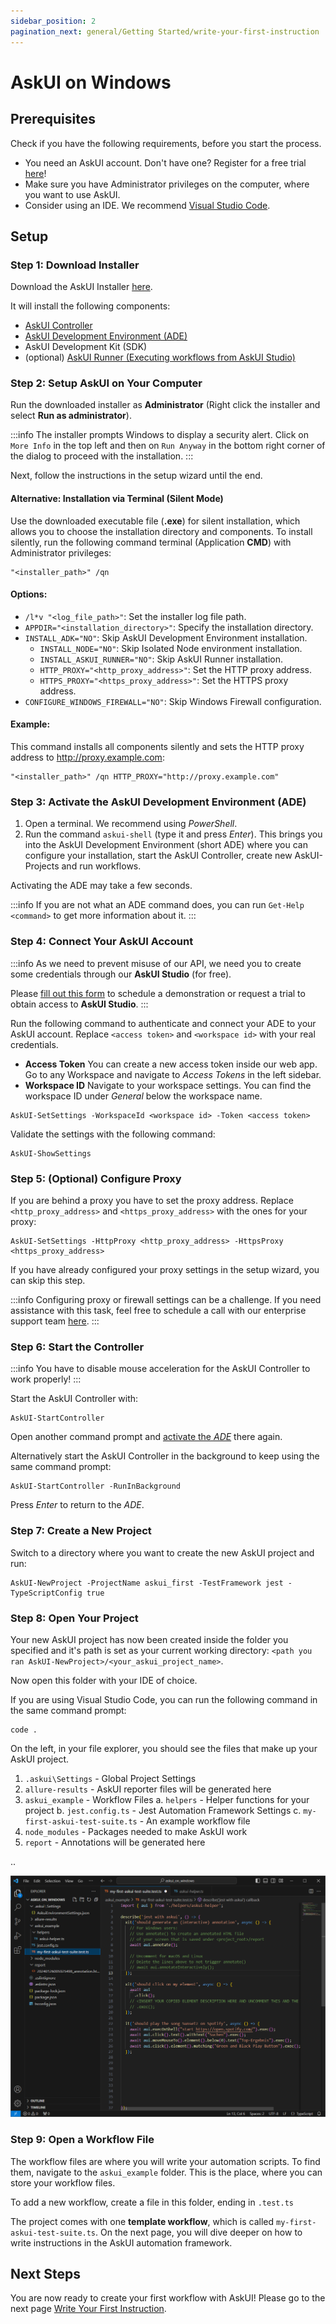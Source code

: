 ```yaml
---
sidebar_position: 2
pagination_next: general/Getting Started/write-your-first-instruction
---
```


# AskUI on Windows

## Prerequisites

Check if you have the following requirements, before you start the process.
- You need an AskUI account. Don't have one? Register for a free trial [here](https://www.askui.com/demo)!
- Make sure you have Administrator privileges on the computer, where you want to use AskUI.
- Consider using an IDE. We recommend [Visual Studio Code](https://code.visualstudio.com/).

## Setup

### Step 1: Download Installer
Download the AskUI Installer [here](https://files.askui.com/releases/Installer/24.3.1/AskUI-Suite-24.3.1-System-Installer-Win-AMD64-Full.exe).

It will install the following components:

* [AskUI Controller](../../02-Components/AskUI-Controller.md)
* [AskUI Development Environment (ADE)](../../02-Components/AskUI-Development-Environment.md)
* AskUI Development Kit (SDK)
* (optional) [AskUI Runner (Executing workflows from AskUI Studio)](../../02-Components/AskUI-Runner.md)

### Step 2: Setup AskUI on Your Computer
Run the downloaded installer as **Administrator** (Right click the installer and select **Run as administrator**).

:::info
The installer prompts Windows to display a security alert. Click on `More Info` in the top left and then on `Run Anyway` in the bottom right corner of the dialog to proceed with the installation.
:::

Next, follow the instructions in the setup wizard until the end.

#### Alternative: Installation via Terminal (Silent Mode)
Use the downloaded executable file (**.exe**) for silent installation, which allows you to choose the installation directory and components. To install silently, run the following command terminal (Application **CMD**) with Administrator privileges:

```shell
"<installer_path>" /qn
```

#### Options:

- `/l*v "<log_file_path>"`: Set the installer log file path.
- `APPDIR="<installation_directory>"`: Specify the installation directory.
- `INSTALL_ADK="NO"`: Skip AskUI Development Environment installation.
    - `INSTALL_NODE="NO"`: Skip Isolated Node environment installation.
    - `INSTALL_ASKUI_RUNNER="NO"`: Skip AskUI Runner installation.
    - `HTTP_PROXY="<http_proxy_address>"`: Set the HTTP proxy address.
    - `HTTPS_PROXY="<https_proxy_address>"`: Set the HTTPS proxy address.
- `CONFIGURE_WINDOWS_FIREWALL="NO"`: Skip Windows Firewall configuration.

#### Example:
This command installs all components silently and sets the HTTP proxy address to http://proxy.example.com:

```shell
"<installer_path>" /qn HTTP_PROXY="http://proxy.example.com"
```

### Step 3: Activate the AskUI Development Environment (ADE)
1. Open a terminal. We recommend using *PowerShell*.
2. Run the command `askui-shell` (type it and press _Enter_). This brings you into the AskUI Development Environment (short ADE) where you can configure your installation, start the AskUI Controller, create new AskUI-Projects and run workflows.

Activating the ADE may take a few seconds.

:::info
If you are not what an ADE command does, you can run `Get-Help <command>` to get more information about it.
:::

### Step 4: Connect Your AskUI Account

:::info
As we need to prevent misuse of our API, we need you to create some credentials through our __AskUI Studio__ (for free).

Please [fill out this form](https://www.askui.com/demo) to schedule a demonstration or request a trial to obtain access to __AskUI Studio__.
:::

Run the following command to authenticate and connect your ADE to your AskUI account. Replace `<access token>` and `<workspace id>` with your real credentials.

- **Access Token** You can create a new access token inside our web app. Go to any Workspace and navigate to *Access Tokens* in the left sidebar.
- **Workspace ID** Navigate to your workspace settings. You can find the workspace ID under *General* below the workspace name.

```shell
AskUI-SetSettings -WorkspaceId <workspace id> -Token <access token>
```

Validate the settings with the following command: 

```shell
AskUI-ShowSettings
```

### Step 5: (Optional) Configure Proxy
If you are behind a proxy you have to set the proxy address. Replace `<http_proxy_address>` and `<https_proxy_address>` with the ones for your proxy:

```shell
AskUI-SetSettings -HttpProxy <http_proxy_address> -HttpsProxy <https_proxy_address>
```
If you have already configured your proxy settings in the setup wizard, you can skip this step.

:::info
Configuring proxy or firewall settings can be a challenge. If you need assistance with this task, feel free to schedule a call with our enterprise support team [here](https://calendly.com/d/3m3-myw-9z7/askui-enterprise-onboarding-assistance).
:::

### Step 6: Start the Controller

:::info
You have to disable mouse acceleration for the AskUI Controller to work properly!
:::

Start the AskUI Controller with:

```shell
AskUI-StartController
```

Open another command prompt and [activate the _ADE_](#step-3-activate-the-askui-development-environment-ade) there again.

Alternatively start the AskUI Controller in the background to keep using the same command prompt:

```shell
AskUI-StartController -RunInBackground
```

Press _Enter_ to return to the _ADE_.

### Step 7: Create a New Project
Switch to a directory where you want to create the new AskUI project and run:

```shell
AskUI-NewProject -ProjectName askui_first -TestFramework jest -TypeScriptConfig true
```

### Step 8: Open Your Project
Your new AskUI project has now been created inside the folder you specified and it's path is set as your current working directory: `<path you ran AskUI-NewProject>/<your_askui_project_name>`.

Now open this folder with your IDE of choice.

If you are using Visual Studio Code, you can run the following command in the same command prompt:

```shell
code .
```
On the left, in your file explorer, you should see the files that make up your AskUI project.
1. `.askui\Settings` - Global Project Settings
2. `allure-results` - AskUI reporter files will be generated here
3. `askui_example` - Workflow Files
    a. `helpers` - Helper functions for your project
    b. `jest.config.ts` - Jest Automation Framework Settings
    c. `my-first-askui-test-suite.ts` - An example workflow file
4. `node_modules` - Packages needed to make AskUI work
5. `report` - Annotations will be generated here

..

![AskUI Project Visual Studio Code](Visual_Studio_Code.png)

### Step 9: Open a Workflow File
The workflow files are where you will write your automation scripts.
To find them, navigate to the `askui_example` folder. This is the place, where you can store your workflow files.

To add a new workflow, create a file in this folder, ending in `.test.ts`

The project comes with one **template workflow**, which is called `my-first-askui-test-suite.ts`.
On the next page, you will dive deeper on how to write instructions in the AskUI automation framework.

## Next Steps

You are now ready to create your first workflow with AskUI! Please go to the next page [Write Your First Instruction](../write-your-first-instruction.md).
